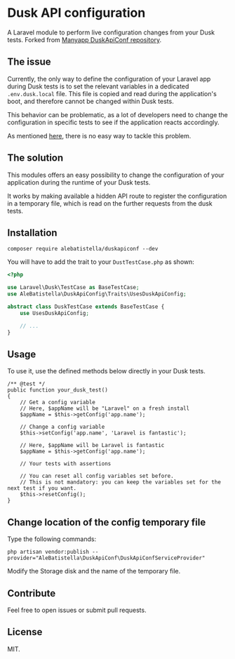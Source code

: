 # Dusk API configuration

A Laravel module to perform live configuration changes from your Dusk tests.
Forked from [Manyapp DuskApiConf repository](https://github.com/manyapp/duskapiconf).

## The issue

Currently, the only way to define the configuration of your Laravel app during
Dusk tests is to set the relevant variables in a dedicated `.env.dusk.local`
file. This file is copied and read during the application's boot, and therefore
cannot be changed within Dusk tests.

This behavior can be problematic, as a lot of developers need to change the
configuration in specific tests to see if the application reacts accordingly.

As mentioned [here](https://github.com/laravel/dusk/issues/599), there is no
easy way to tackle this problem.

## The solution

This modules offers an easy possibility to change the configuration of your
application during the runtime of your Dusk tests.

It works by making available a hidden API route to register the configuration in
a temporary file, which is read on the further requests from the dusk tests.

## Installation

```
composer require alebatistella/duskapiconf --dev
```

You will have to add the trait to your `DustTestCase.php` as shown:

```php
<?php

use Laravel\Dusk\TestCase as BaseTestCase;
use AleBatistella\DuskApiConfig\Traits\UsesDuskApiConfig;

abstract class DuskTestCase extends BaseTestCase {
    use UsesDuskApiConfig;

    // ...
}

```

## Usage

To use it, use the defined methods below directly in your Dusk tests.

```
/** @test */
public function your_dusk_test()
{
    // Get a config variable
    // Here, $appName will be "Laravel" on a fresh install
    $appName = $this->getConfig('app.name');

    // Change a config variable
    $this->setConfig('app.name', 'Laravel is fantastic');

    // Here, $appName will be Laravel is fantastic
    $appName = $this->getConfig('app.name');

    // Your tests with assertions

    // You can reset all config variables set before.
    // This is not mandatory: you can keep the variables set for the next test if you want.
    $this->resetConfig();
}
```

## Change location of the config temporary file

Type the following commands:

```
php artisan vendor:publish --provider="AleBatistella\DuskApiConf\DuskApiConfServiceProvider"
```

Modify the Storage disk and the name of the temporary file.

## Contribute

Feel free to open issues or submit pull requests.

## License

MIT.
